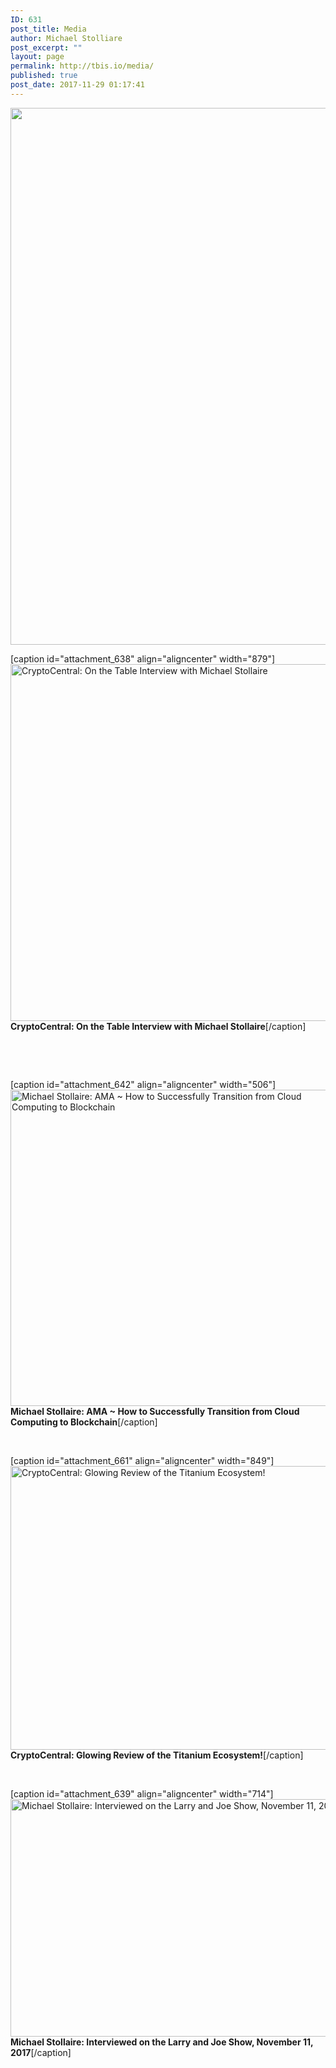 ```yaml
---
ID: 631
post_title: Media
author: Michael Stolliare
post_excerpt: ""
layout: page
permalink: http://tbis.io/media/
published: true
post_date: 2017-11-29 01:17:41
---
```

<a href="http://www.prweb.com/releases/2017/11/prweb14954608.htm"><img class="aligncenter size-full wp-image-632" src="https://tbis.io/wp-content/uploads/2017/11/BBB-Press-Release.png" alt="" width="1295" height="859" /></a>

[caption id="attachment_638" align="aligncenter" width="879"]<a href="https://cryptocentral.io/index.php/market-live/87-breaking-news/867-on-the-table-with-titanium-blockchain-s-ceo-michael-stollaire"><img class="size-full wp-image-638" src="https://tbis.io/wp-content/uploads/2017/11/CryptoCentral-On-the-Table.png" alt="CryptoCentral: On the Table Interview with Michael Stollaire" width="879" height="571" /></a> <strong>CryptoCentral: On the Table Interview with Michael Stollaire</strong>[/caption]

&nbsp;

&nbsp;

[caption id="attachment_642" align="aligncenter" width="506"]<a href="https://techama.com/ama-how-to-successfully-transition-from-cloud-computing-clientserver-465291/"><img class="size-full wp-image-642" src="https://tbis.io/wp-content/uploads/2017/11/Stollaire-AMA-11.08.2017.png" alt="Michael Stollaire: AMA ~ How to Successfully Transition from Cloud Computing to Blockchain" width="506" height="506" /></a> <strong>Michael Stollaire: AMA ~ How to Successfully Transition from Cloud Computing to Blockchain</strong>[/caption]

&nbsp;

[caption id="attachment_661" align="aligncenter" width="849"]<a href="https://www.youtube.com/watch?v=xhcWYBeH_3k&amp;feature=youtu.be"><img class="size-full wp-image-661" src="https://tbis.io/wp-content/uploads/2017/11/CryptoCentral-Video-Review-11.30.2017.png" alt="CryptoCentral: Glowing Review of the Titanium Ecosystem!" width="849" height="454" /></a> <strong>CryptoCentral: Glowing Review of the Titanium Ecosystem!</strong>[/caption]

&nbsp;

[caption id="attachment_639" align="aligncenter" width="714"]<a href="https://www.youtube.com/watch?v=JK5597BvPfs"><img class="size-full wp-image-639" src="https://tbis.io/wp-content/uploads/2017/11/Larry-and-Joe.png" alt="Michael Stollaire: Interviewed on the Larry and Joe Show, November 11, 2017" width="714" height="380" /></a> <strong>Michael Stollaire: Interviewed on the Larry and Joe Show, November 11, 2017</strong>[/caption]